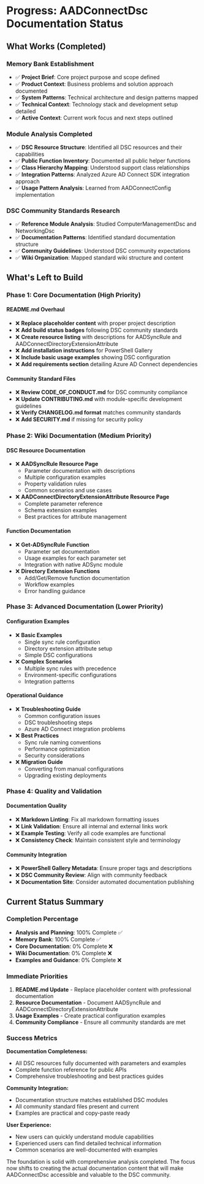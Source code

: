# Progress: AADConnectDsc Documentation Status

## What Works (Completed)

### Memory Bank Establishment
- ✅ **Project Brief**: Core project purpose and scope defined
- ✅ **Product Context**: Business problems and solution approach documented
- ✅ **System Patterns**: Technical architecture and design patterns mapped
- ✅ **Technical Context**: Technology stack and development setup detailed
- ✅ **Active Context**: Current work focus and next steps outlined

### Module Analysis Completed
- ✅ **DSC Resource Structure**: Identified all DSC resources and their capabilities
- ✅ **Public Function Inventory**: Documented all public helper functions
- ✅ **Class Hierarchy Mapping**: Understood support class relationships
- ✅ **Integration Patterns**: Analyzed Azure AD Connect SDK integration approach
- ✅ **Usage Pattern Analysis**: Learned from AADConnectConfig implementation

### DSC Community Standards Research
- ✅ **Reference Module Analysis**: Studied ComputerManagementDsc and NetworkingDsc
- ✅ **Documentation Patterns**: Identified standard documentation structure
- ✅ **Community Guidelines**: Understood DSC community expectations
- ✅ **Wiki Organization**: Mapped standard wiki structure and content

## What's Left to Build

### Phase 1: Core Documentation (High Priority)

#### README.md Overhaul
- ❌ **Replace placeholder content** with proper project description
- ❌ **Add build status badges** following DSC community standards
- ❌ **Create resource listing** with descriptions for AADSyncRule and AADConnectDirectoryExtensionAttribute
- ❌ **Add installation instructions** for PowerShell Gallery
- ❌ **Include basic usage examples** showing DSC configuration
- ❌ **Add requirements section** detailing Azure AD Connect dependencies

#### Community Standard Files
- ❌ **Review CODE_OF_CONDUCT.md** for DSC community compliance
- ❌ **Update CONTRIBUTING.md** with module-specific development guidelines
- ❌ **Verify CHANGELOG.md format** matches community standards
- ❌ **Add SECURITY.md** if missing for security policy

### Phase 2: Wiki Documentation (Medium Priority)

#### DSC Resource Documentation
- ❌ **AADSyncRule Resource Page**
  - Parameter documentation with descriptions
  - Multiple configuration examples
  - Property validation rules
  - Common scenarios and use cases
- ❌ **AADConnectDirectoryExtensionAttribute Resource Page**
  - Complete parameter reference
  - Schema extension examples
  - Best practices for attribute management

#### Function Documentation
- ❌ **Get-ADSyncRule Function**
  - Parameter set documentation
  - Usage examples for each parameter set
  - Integration with native ADSync module
- ❌ **Directory Extension Functions**
  - Add/Get/Remove function documentation
  - Workflow examples
  - Error handling guidance

### Phase 3: Advanced Documentation (Lower Priority)

#### Configuration Examples
- ❌ **Basic Examples**
  - Single sync rule configuration
  - Directory extension attribute setup
  - Simple DSC configurations
- ❌ **Complex Scenarios**
  - Multiple sync rules with precedence
  - Environment-specific configurations
  - Integration patterns

#### Operational Guidance
- ❌ **Troubleshooting Guide**
  - Common configuration issues
  - DSC troubleshooting steps
  - Azure AD Connect integration problems
- ❌ **Best Practices**
  - Sync rule naming conventions
  - Performance optimization
  - Security considerations
- ❌ **Migration Guide**
  - Converting from manual configurations
  - Upgrading existing deployments

### Phase 4: Quality and Validation

#### Documentation Quality
- ❌ **Markdown Linting**: Fix all markdown formatting issues
- ❌ **Link Validation**: Ensure all internal and external links work
- ❌ **Example Testing**: Verify all code examples are functional
- ❌ **Consistency Check**: Maintain consistent style and terminology

#### Community Integration
- ❌ **PowerShell Gallery Metadata**: Ensure proper tags and descriptions
- ❌ **DSC Community Review**: Align with community feedback
- ❌ **Documentation Site**: Consider automated documentation publishing

## Current Status Summary

### Completion Percentage
- **Analysis and Planning**: 100% Complete ✅
- **Memory Bank**: 100% Complete ✅
- **Core Documentation**: 0% Complete ❌
- **Wiki Documentation**: 0% Complete ❌
- **Examples and Guidance**: 0% Complete ❌

### Immediate Priorities

1. **README.md Update** - Replace placeholder content with professional documentation
2. **Resource Documentation** - Document AADSyncRule and AADConnectDirectoryExtensionAttribute
3. **Usage Examples** - Create practical configuration examples
4. **Community Compliance** - Ensure all community standards are met

### Success Metrics

**Documentation Completeness:**
- All DSC resources fully documented with parameters and examples
- Complete function reference for public APIs
- Comprehensive troubleshooting and best practices guides

**Community Integration:**
- Documentation structure matches established DSC modules
- All community standard files present and current
- Examples are practical and copy-paste ready

**User Experience:**
- New users can quickly understand module capabilities
- Experienced users can find detailed technical information
- Common scenarios are well-documented with examples

The foundation is solid with comprehensive analysis completed. The focus now
shifts to creating the actual documentation content that will make AADConnectDsc
accessible and valuable to the DSC community.
